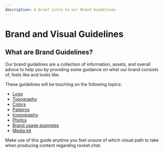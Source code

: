 ```yaml
---
description: A brief intro to our Brand Guidelines
---
```


# Brand and Visual Guidelines

## What are Brand Guidelines?

Our brand guidelines are a collection of information, assets, and overall advice to help you by providing some guidance on what our brand consists of, feels like and looks like.

These guidelines will be touching on the following topics:

* [Logo](logo.md)&#x20;
* [Typography](typography.md)&#x20;
* [Colors](colors.md)
* [Patterns](patterns.md)
* [Iconography](iconography.md)
* [Photos](photos.md)
* [Brand usage examples](brand-usage-examples.md)
* [Media kit](compositionsed.md)

Make use of this guide anytime you feel unsure of which visual path to take when producing content regarding rocket.chat.
